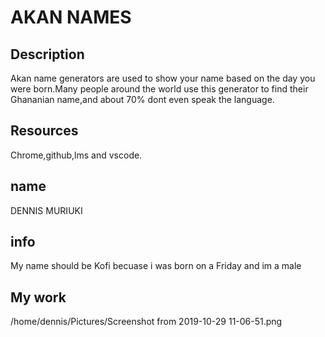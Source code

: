 # AKAN NAMES

## Description
Akan name generators are used to show your name based on the day you were born.Many people around the world use this generator to find their Ghananian name,and about 70% dont even speak the language.

## Resources
Chrome,github,lms and vscode.

## name
DENNIS MURIUKI

## info
My name should be Kofi becuase i was born on a Friday and im a male

## My work
/home/dennis/Pictures/Screenshot from 2019-10-29 11-06-51.png
